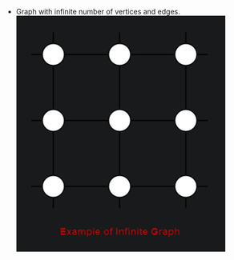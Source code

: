 - Graph with infinite number of vertices and edges.
![](../Images/Pasted%20image%2020230514113515.png)